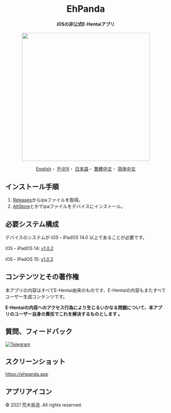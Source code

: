 <h1 align="center">EhPanda</h1>

<h4 align="center">iOSの非公式E-Hentaiアプリ</h4>

<p align="center">
<img src="https://user-images.githubusercontent.com/31207151/105609404-0acbff00-5de4-11eb-9e88-f3c6e0ba9d44.png" width="400"></img>
</p>

<p align="center">
  <a href="/README.md">English</a>・
  <a href="/README.ko.md">한국어</a>・
  <a href="/README.jpn.md">日本語</a>・
  <a href="/README.cht.md">繁體中文</a>・
  <a href="/README.chs.md">简体中文</a>
</p>

## インストール手順
1. [Releases](https://github.com/arakitatsuzou/EhPanda/releases)からipaファイルを取得。
2. [AltStore](https://altstore.io)とかでipaファイルをデバイスにインストール。

## 必要システム構成
デバイスのシステムが iOS・iPadOS 14.0 以上であることが必要です。

iOS・iPadOS 14: [v1.0.2](https://github.com/tatsuz0u/EhPanda/releases/tag/v1.0.2_b50)

iOS・iPadOS 15: [v1.0.3](https://github.com/tatsuz0u/EhPanda/releases/latest)

## コンテンツとその著作権
本アプリの内容はすべてE-Hentai由来のものです、E-Hentaiの内容もまたすべてユーザー生成コンテンツです。

**E-Hentaiの内容へのアクセス行為により生じるいかなる問題について、本アプリのユーザー自身の責任でこれを解決するものとします 。**

## 質問、フィードバック
[![Telegram](https://img.shields.io/badge/chat-Telegram-blue.svg)](https://t.me/ehpanda)

## スクリーンショット
https://ehpanda.app

## アプリアイコン
© 2021 荒木辰造. All rights reserved.
